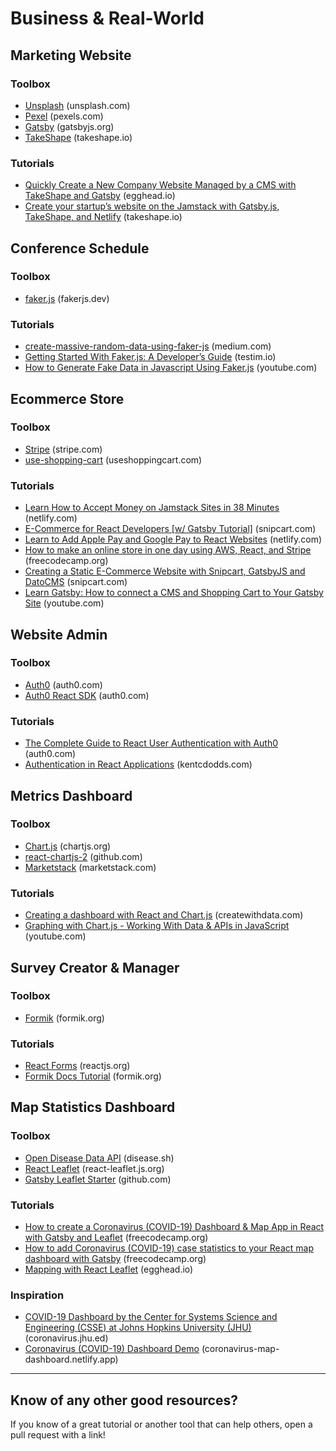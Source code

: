 # Business & Real-World

## Marketing Website

### Toolbox
* [Unsplash](https://unsplash.com/) (unsplash.com)
* [Pexel](https://www.pexels.com/) (pexels.com)
* [Gatsby](https://www.gatsbyjs.org/) (gatsbyjs.org)
* [TakeShape](https://www.takeshape.io/) (takeshape.io)

### Tutorials
* [Quickly Create a New Company Website Managed by a CMS with TakeShape and Gatsby](https://egghead.io/playlists/quickly-create-a-new-company-website-managed-by-a-cms-with-takeshape-and-gatsby-4e4d?af=atzgap) (egghead.io)
* [Create your startup’s website on the Jamstack with Gatsby.js, TakeShape, and Netlify](https://www.takeshape.io/articles/create-your-startups-website-on-the-jamstack-with-gatsby-js-takeshape-and-netlify/) (takeshape.io)

## Conference Schedule

### Toolbox
* [faker.js](https://fakerjs.dev/) (fakerjs.dev)

### Tutorials
* [create-massive-random-data-using-faker-js](https://medium.com/nerd-for-tech/create-massive-random-data-using-faker-js-f47909f6fab5) (medium.com)
* [Getting Started With Faker.js: A Developer’s Guide](https://www.testim.io/blog/getting-started-with-faker-js/) (testim.io)
* [How to Generate Fake Data in Javascript Using Faker.js](https://www.youtube.com/watch?v=SeHT0ee4waU) (youtube.com)

## Ecommerce Store

### Toolbox
* [Stripe](https://stripe.com/) (stripe.com)
* [use-shopping-cart](https://useshoppingcart.com/) (useshoppingcart.com)

### Tutorials
* [Learn How to Accept Money on Jamstack Sites in 38 Minutes](https://www.netlify.com/blog/2020/04/13/learn-how-to-accept-money-on-jamstack-sites-in-38-minutes/) (netlify.com)
* [E-Commerce for React Developers [w/ Gatsby Tutorial]](https://snipcart.com/blog/react-ecommerce-gatsby-tutorial) (snipcart.com)
* [Learn to Add Apple Pay and Google Pay to React Websites](https://www.netlify.com/blog/2020/05/21/learn-to-add-apple-pay-and-google-pay-to-react-websites/) (netlify.com)
* [How to make an online store in one day using AWS, React, and Stripe](https://www.freecodecamp.org/news/how-to-make-a-store-in-one-day-aws-react-stripe/) (freecodecamp.org)
* [Creating a Static E-Commerce Website with Snipcart, GatsbyJS and DatoCMS](https://snipcart.com/blog/static-ecommerce-gatsby-datocms) (snipcart.com)
* [Learn Gatsby: How to connect a CMS and Shopping Cart to Your Gatsby Site](https://youtu.be/rlJAymE1VVw) (youtube.com)

## Website Admin

### Toolbox
* [Auth0](https://auth0.com/) (auth0.com)
* [Auth0 React SDK](https://auth0.com/docs/libraries/auth0-react) (auth0.com)

### Tutorials
* [The Complete Guide to React User Authentication with Auth0](https://auth0.com/blog/complete-guide-to-react-user-authentication/) (auth0.com)
* [Authentication in React Applications](https://kentcdodds.com/blog/authentication-in-react-applications) (kentcdodds.com)

## Metrics Dashboard

### Toolbox
* [Chart.js](https://www.chartjs.org/) (chartjs.org)
* [react-chartjs-2](https://github.com/jerairrest/react-chartjs-2) (github.com)
* [Marketstack](https://marketstack.com/) (marketstack.com)

### Tutorials
* [Creating a dashboard with React and Chart.js](https://www.createwithdata.com/react-chartjs-dashboard/) (createwithdata.com)
* [Graphing with Chart.js - Working With Data & APIs in JavaScript](https://youtu.be/5-ptp9tRApM) (youtube.com)

## Survey Creator & Manager

### Toolbox
* [Formik](https://formik.org/) (formik.org)

### Tutorials
* [React Forms](https://reactjs.org/docs/forms.html) (reactjs.org)
* [Formik Docs Tutorial](https://formik.org/docs/tutorial) (formik.org)

## Map Statistics Dashboard

### Toolbox
* [Open Disease Data API](https://disease.sh/) (disease.sh)
* [React Leaflet](https://react-leaflet.js.org/) (react-leaflet.js.org)
* [Gatsby Leaflet Starter](https://github.com/colbyfayock/gatsby-starter-leaflet) (github.com)

### Tutorials
* [How to create a Coronavirus (COVID-19) Dashboard & Map App in React with Gatsby and Leaflet](https://www.freecodecamp.org/news/how-to-create-a-coronavirus-covid-19-dashboard-map-app-in-react-with-gatsby-and-leaflet/) (freecodecamp.org)
* [How to add Coronavirus (COVID-19) case statistics to your React map dashboard with Gatsby](https://www.freecodecamp.org/news/how-to-add-coronavirus-covid-19-case-statistics-to-your-map-dashboard-in-gatsby-and-react-leaflet/) (freecodecamp.org)
* [Mapping with React Leaflet](https://egghead.io/playlists/mapping-with-react-leaflet-e0e0?af=atzgap) (egghead.io)

### Inspiration
* [COVID-19 Dashboard by the Center for Systems Science and Engineering (CSSE) at Johns Hopkins University (JHU)](https://coronavirus.jhu.edu/map.html) (coronavirus.jhu.ed)
* [Coronavirus (COVID-19) Dashboard Demo](https://coronavirus-map-dashboard.netlify.app/) (coronavirus-map-dashboard.netlify.app)

---

## Know of any other good resources?
If you know of a great tutorial or another tool that can help others, open a pull request with a link!
